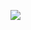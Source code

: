 

![](https://github-readme-stats.vercel.app/api/top-langs/?username=Giselle2023&theme=city_light&hide_border=true&include_all_commits=true&count_private=false&layout=compact)

<!-- Proudly created with GPRM ( https://gprm.itsvg.in ) -->
